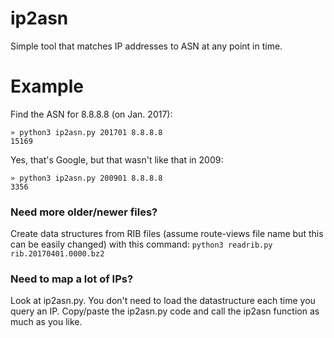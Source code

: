 # ip2asn
Simple tool that matches IP addresses to ASN at any point in time.

# Example
Find the ASN for 8.8.8.8 (on Jan. 2017):
```
» python3 ip2asn.py 201701 8.8.8.8
15169
```
Yes, that's Google, but that wasn't like that in 2009:
```
» python3 ip2asn.py 200901 8.8.8.8
3356
```

### Need more older/newer files?
Create data structures from RIB files (assume route-views file name but this can be easily changed) with this command:
``python3 readrib.py rib.20170401.0000.bz2``

### Need to map a lot of IPs?
Look at ip2asn.py. You don't need to load the datastructure each time you query an IP. Copy/paste the ip2asn.py code and call the ip2asn function as much as you like.
